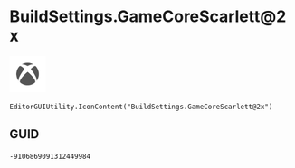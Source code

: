 # BuildSettings.GameCoreScarlett@2x
![](/img/BuildSettings.GameCoreScarlett@2x.png)

``` CSharp
EditorGUIUtility.IconContent("BuildSettings.GameCoreScarlett@2x")
```
## GUID
```
-9106869091312449984
```
